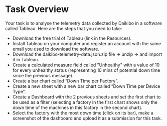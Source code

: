 # Task Overview

Your task is to analyse the telemetry data collected by Daikibo in a software called Tableau. Here are the steps that you need to take:

- Download the free trial of Tableau (link in the Resources).
- Install Tableau on your computer and register an account with the same email you used to download the software.
- Download the daikibo-telemetry-data.json.zip file -> unzip -> and import it in Tableau.
- Create a calculated measure field called "Unhealthy" with a value of 10 for every unhealthy status (representing 10 mins of potential down time since the previous message).
- Create a bar chart called “Down Time per Factory”.
- Create a new sheet with a new bar chart called “Down Time per Device Type”.
- Create a Dashboard with the 2 previous sheets and set the first chart to be used as a filter (selecting a factory in the first chart shows only the down time of the machines in this factory in the second chart).
- Select the factory with the most down time (click on its bar), make a screenshot of the dashboard and upload it as a submission for this task.
